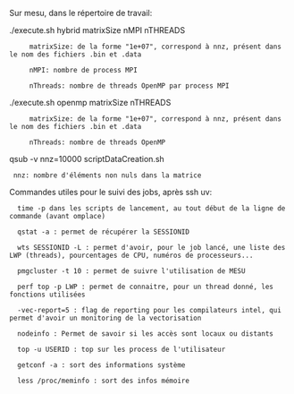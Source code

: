 Sur mesu, dans le répertoire de travail:


./execute.sh hybrid matrixSize nMPI nTHREADS

	     matrixSize: de la forme "1e+07", correspond à nnz, présent dans le nom des fichiers .bin et .data

	     nMPI: nombre de process MPI

	     nThreads: nombre de threads OpenMP par process MPI


./execute.sh openmp matrixSize nTHREADS

	     matrixSize: de la forme "1e+07", correspond à nnz, présent dans le nom des fichiers .bin et .data

	     nThreads: nombre de threads OpenMP


qsub -v nnz=10000 scriptDataCreation.sh

     nnz: nombre d'éléments non nuls dans la matrice


Commandes utiles pour le suivi des jobs, après ssh uv:

	  time -p dans les scripts de lancement, au tout début de la ligne de commande (avant omplace)

	  qstat -a : permet de récupérer la SESSIONID
	  
	  wts SESSIONID -L : permet d'avoir, pour le job lancé, une liste des LWP (threads), pourcentages de CPU, numéros de processeurs...

	  pmgcluster -t 10 : permet de suivre l'utilisation de MESU

	  perf top -p LWP : permet de connaitre, pour un thread donné, les fonctions utilisées

	  -vec-report=5 : flag de reporting pour les compilateurs intel, qui permet d'avoir un monitoring de la vectorisation

	  nodeinfo : Permet de savoir si les accès sont locaux ou distants

	  top -u USERID : top sur les process de l'utilisateur

	  getconf -a : sort des informations système

	  less /proc/meminfo : sort des infos mémoire

	  

	  